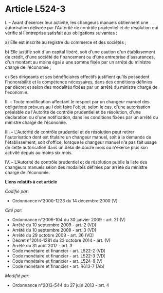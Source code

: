 # Article L524-3

I. – Avant d'exercer leur activité, les changeurs manuels obtiennent une autorisation délivrée par l'Autorité de contrôle
prudentiel et de résolution qui vérifie si l'entreprise satisfait aux obligations suivantes :

a) Elle est inscrite au registre du commerce et des sociétés ;

b) Elle justifie soit d'un capital libéré, soit d'une caution d'un établissement de crédit, d'une société de financement ou
d'une entreprise d'assurances, d'un montant au moins égal à une somme fixée par un arrêté du ministre chargé de l'économie ;

c) Ses dirigeants et ses bénéficiaires effectifs justifient qu'ils possèdent l'honorabilité et la compétence nécessaires,
dans des conditions définies par décret et selon des modalités fixées par un arrêté du ministre chargé de l'économie.

II. – Toute modification affectant le respect par un changeur manuel des obligations prévues au I doit faire l'objet, selon
le cas, d'une autorisation préalable de l'Autorité de contrôle prudentiel et de résolution, d'une déclaration ou d'une
notification, dans les conditions fixées par un arrêté du ministre chargé de l'économie.

III. – L'Autorité de contrôle prudentiel et de résolution peut retirer l'autorisation dont est titulaire un changeur manuel,
soit à la demande de l'établissement, soit d'office, lorsque le changeur manuel n'a pas fait usage de cette autorisation dans
un délai de douze mois ou n'exerce plus son activité depuis au moins six mois.

IV. – L'Autorité de contrôle prudentiel et de résolution publie la liste des changeurs manuels selon des modalités définies
par arrêté du ministre chargé de l'économie.

**Liens relatifs à cet article**

_Codifié par_:

  - Ordonnance n°2000-1223 du 14 décembre 2000 (V)

_Cité par_:

  - Ordonnance n°2009-104 du 30 janvier 2009 - art. 21 (V)
  - Arrêté du 10 septembre 2009 - art. 2 (VD)
  - Arrêté du 10 septembre 2009 - art. 3 (VD)
  - Arrêté du 29 octobre 2009 - art. 36 (VD)
  - Décret n°2014-1281 du 23 octobre 2014 - art. (V)
  - Arrêté du 31 août 2017 - art. 3
  - Code monétaire et financier - art. L522-2 (VD)
  - Code monétaire et financier - art. L522-3 (VD)
  - Code monétaire et financier - art. L524-6 (V)
  - Code monétaire et financier - art. R613-7 (Ab)

_Modifié par_:

  - Ordonnance n°2013-544 du 27 juin 2013 - art. 4

